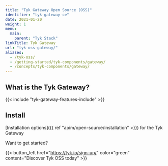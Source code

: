 ```yaml
---
title: "Tyk Gateway Open Source (OSS)"
identifier: "tyk-gateway-ce"
date: 2021-01-20
weight: 1
menu:
  main:
    parent: "Tyk Stack"
linkTitle: Tyk Gateway
url: "tyk-oss-gateway/"
aliases:
  - /tyk-oss/
  - /getting-started/tyk-components/gateway/
  - /concepts/tyk-components/gateway/
---
```


## What is the Tyk Gateway?

{{< include "tyk-gateway-features-include" >}}

## Install 
[Installation options]({{ ref "apim/open-source/installation" >}}) for the Tyk Gateway

Want to get started?

{{< button_left href="https://tyk.io/sign-up/" color="green" content="Discover Tyk OSS today" >}}
